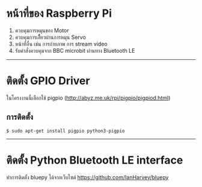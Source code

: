 
# หน้าที่ของ Raspberry Pi
1. ควบคุมการหมุนของ Motor 
2. ควบคุมการเลีื้ยวผ่านการหมุน Servo
3. หน้าที่อื่น เช่น การถ่ายภาพ การ stream video
4. รับคำสั่งควบคุมจาก BBC microbit ผ่านทาง Bluetooth LE
***
# ติดตั้ง GPIO Driver
ในโครงงานนี้เลือกใช้ pigpio (http://abyz.me.uk/rpi/pigpio/pigpiod.html)

## การติดตั้ง
```
$ sudo apt-get install pigpio python3-pigpio
```


***
# ติดตั้ง Python Bluetooth LE interface
ทำการติดตั้ง bluepy ได้จากเว็บไซต์ https://github.com/IanHarvey/bluepy
